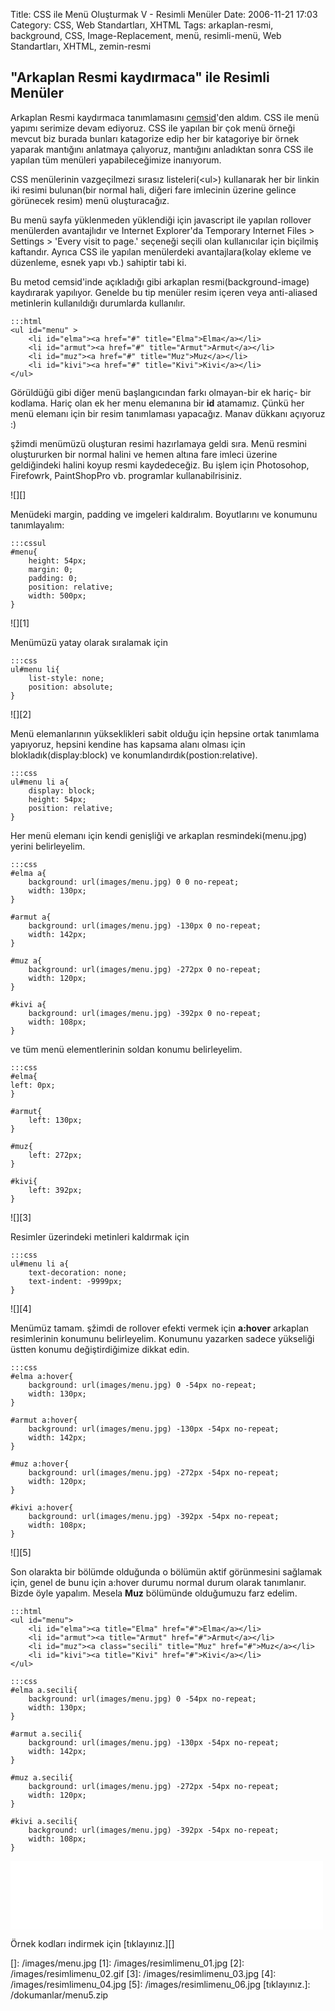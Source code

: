 Title: CSS ile Menü Oluşturmak V - Resimli Menüler
Date: 2006-11-21 17:03
Category: CSS, Web Standartları, XHTML
Tags: arkaplan-resmi, background, CSS, Image-Replacement, menü, resimli-menü, Web Standartları, XHTML, zemin-resmi

## "Arkaplan Resmi kaydırmaca" ile Resimli Menüler

Arkaplan Resmi kaydırmaca tanımlamasını [cemsid][]'den aldım. CSS ile
menü yapımı serimize devam ediyoruz. CSS ile yapılan bir çok menü örneği
mevcut biz burada bunları katagorize edip her bir katagoriye bir örnek
yaparak mantığını anlatmaya çalıyoruz, mantığını anladıktan sonra CSS
ile yapılan tüm menüleri yapabileceğimize inanıyorum. 

CSS menülerinin vazgeçilmezi sırasız listeleri(<ul\>) kullanarak her
bir linkin iki resimi bulunan(bir normal hali, diğeri fare imlecinin
üzerine gelince görünecek resim) menü oluşturacağız.

Bu menü sayfa yüklenmeden yüklendiği için javascript ile yapılan
rollover menülerden avantajlıdır ve Internet Explorer'da Temporary
Internet Files > Settings > 'Every visit to page.' seçeneği seçili
olan kullanıcılar için biçilmiş kaftandır. Ayrıca CSS ile yapılan
menülerdeki avantajlara(kolay ekleme ve düzenleme, esnek yapı vb.)
sahiptir tabi ki.

Bu metod cemsid'inde açıkladığı gibi arkaplan resmi(background-image)
kaydırarak yapılıyor. Genelde bu tip menüler resim içeren veya
anti-aliased metinlerin kullanıldığı durumlarda kullanılır.

	:::html
	<ul id="menu" >
		<li id="elma"><a href="#" title="Elma">Elma</a></li>
		<li id="armut"><a href="#" title="Armut">Armut</a></li>
		<li id="muz"><a href="#" title="Muz">Muz</a></li>
		<li id="kivi"><a href="#" title="Kivi">Kivi</a></li>
	</ul>



Görüldüğü gibi diğer menü başlangıcından farkı olmayan-bir ek hariç- bir
kodlama. Hariç olan ek her menu elemanına bir **id** atamamız. Çünkü her
menü elemanı için bir resim tanımlaması yapacağız. Manav dükkanı
açıyoruz :)

şžimdi menümüzü oluşturan resimi hazırlamaya geldi sıra. Menü resmini
oluştururken bir normal halini ve hemen altına fare imleci üzerine
geldiğindeki halini koyup resmi kaydedeceğiz. Bu işlem için Photosohop,
Firefowrk, PaintShopPro vb. programlar kullanabilrisiniz.

![][]

Menüdeki margin, padding ve imgeleri kaldıralım. Boyutlarını ve konumunu
tanımlayalım:

	:::cssul
	#menu{
		height: 54px;
		margin: 0;
		padding: 0;
		position: relative;
		width: 500px;
	} 

![][1]

Menümüzü yatay olarak sıralamak için
	
	:::css
	ul#menu li{
		list-style: none;
		position: absolute;
	}

![][2]

Menü elemanlarının yükseklikleri sabit olduğu için hepsine ortak
tanımlama yapıyoruz, hepsini kendine has kapsama alanı olması için
blokladık(display:block) ve konumlandırdık(postion:relative).

	:::css
	ul#menu li a{
		display: block;
		height: 54px;
		position: relative;
	}

Her menü elemanı için kendi genişliği ve arkaplan resmindeki(menu.jpg)
yerini belirleyelim.

	:::css 
	#elma a{
		background: url(images/menu.jpg) 0 0 no-repeat;
		width: 130px;
	}
	
	#armut a{
		background: url(images/menu.jpg) -130px 0 no-repeat;
		width: 142px;
	}
	
	#muz a{
		background: url(images/menu.jpg) -272px 0 no-repeat;
		width: 120px;
	}
	
	#kivi a{
		background: url(images/menu.jpg) -392px 0 no-repeat;
		width: 108px;
	}

ve tüm menü elementlerinin soldan konumu belirleyelim.

	:::css
	#elma{
	left: 0px;
	}

	#armut{
		left: 130px;
	}

	#muz{
		left: 272px;
	}

	#kivi{
		left: 392px;
	}

![][3]

Resimler üzerindeki metinleri kaldırmak için

	:::css
	ul#menu li a{
		text-decoration: none;
		text-indent: -9999px;
	}

![][4]

Menümüz tamam. şžimdi de rollover efekti vermek için **a:hover**
arkaplan resimlerinin konumunu belirleyelim. Konumunu yazarken sadece
yükseliği üstten konumu değiştirdiğimize dikkat edin.

	:::css
	#elma a:hover{
		background: url(images/menu.jpg) 0 -54px no-repeat;
		width: 130px;
	}
	
	#armut a:hover{
		background: url(images/menu.jpg) -130px -54px no-repeat;
		width: 142px;
	}
	
	#muz a:hover{
		background: url(images/menu.jpg) -272px -54px no-repeat;
		width: 120px;
	}
	
	#kivi a:hover{
		background: url(images/menu.jpg) -392px -54px no-repeat;
		width: 108px;
	}

![][5]

Son olarakta bir bölümde olduğunda o bölümün aktif görünmesini sağlamak
için, genel de bunu için a:hover durumu normal durum olarak tanımlanır.
Bizde öyle yapalım. Mesela **Muz** bölümünde olduğumuzu farz edelim.

	:::html
	<ul id="menu"> 
		<li id="elma"><a title="Elma" href="#">Elma</a></li> 
		<li id="armut"><a title="Armut" href="#">Armut</a></li> 
		<li id="muz"><a class="secili" title="Muz" href="#">Muz</a></li> 
		<li id="kivi"><a title="Kivi" href="#">Kivi</a></li> 
	</ul>

	:::css
	#elma a.secili{
		background: url(images/menu.jpg) 0 -54px no-repeat;
		width: 130px;
	}
	
	#armut a.secili{
		background: url(images/menu.jpg) -130px -54px no-repeat;
		width: 142px;
	}
	
	#muz a.secili{
		background: url(images/menu.jpg) -272px -54px no-repeat;
		width: 120px;
	}
	
	#kivi a.secili{
		background: url(images/menu.jpg) -392px -54px no-repeat;
		width: 108px;
	}

<iframe src="/dokumanlar/menu_5.html" width="500" height="110" frameborder="0" scrolling="no"></iframe>

Örnek kodları indirmek için [tıklayınız.][]


  [cemsid]: http://www.cemshid.com/makale/arkaplan_resmi_kaydirmaca.html
  []: /images/menu.jpg
  [1]: /images/resimlimenu_01.jpg
  [2]: /images/resimlimenu_02.gif
  [3]: /images/resimlimenu_03.jpg
  [4]: /images/resimlimenu_04.jpg
  [5]: /images/resimlimenu_06.jpg
  [tıklayınız.]: /dokumanlar/menu5.zip
